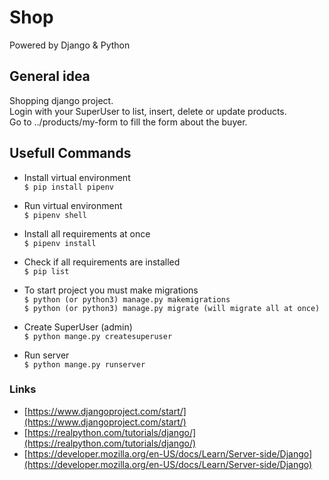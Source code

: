 # Shop
Powered by Django & Python

## General idea

Shopping django project. <br />
Login with your SuperUser to list, insert, delete or update products.<br />
Go to ../products/my-form to fill the form about the buyer.

## Usefull Commands

* Install virtual environment<br />
`$ pip install pipenv`

* Run virtual environment<br />
`$ pipenv shell`

* Install all  requirements at once<br />
`$ pipenv install`

* Check if all requirements are installed<br />
`$ pip list`

* To start project you must make migrations<br />
`$ python (or python3) manage.py makemigrations`<br />
`$ python (or python3) manage.py migrate (will migrate all at once)`

* Create SuperUser (admin)<br />
`$ python mange.py createsuperuser`

* Run server<br />
`$ python mange.py runserver`


### Links
- [https://www.djangoproject.com/start/](https://www.djangoproject.com/start/)
- [https://realpython.com/tutorials/django/](https://realpython.com/tutorials/django/)
- [https://developer.mozilla.org/en-US/docs/Learn/Server-side/Django](https://developer.mozilla.org/en-US/docs/Learn/Server-side/Django)
